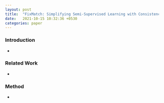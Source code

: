 ```yaml
---
layout: post
title:  "FixMatch: Simplifying Semi-Supervised Learning with Consistency and Confidence"
date:   2021-10-15 10:32:36 +0530
categories: paper
---
```




### Introduction

- 

### Related Work

* 

### Method

* 
  

